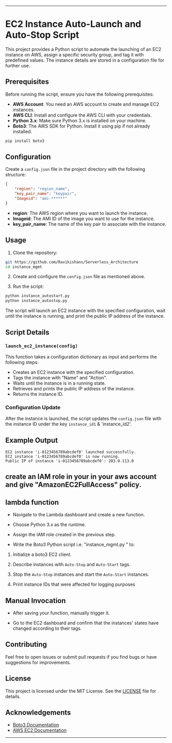 ---

# EC2 Instance Auto-Launch and Auto-Stop Script

This project provides a Python script to automate the launching of an EC2 instance on AWS, assign a specific security group, and tag it with predefined values. The instance details are stored in a configuration file for further use.

## Prerequisites

Before running the script, ensure you have the following prerequisites:

- **AWS Account**: You need an AWS account to create and manage EC2 instances.
- **AWS CLI**: Install and configure the AWS CLI with your credentials.
- **Python 3.x**: Make sure Python 3.x is installed on your machine.
- **Boto3**: The AWS SDK for Python. Install it using pip if not already installed.

```bash
pip install boto3
```

## Configuration

Create a `config.json` file in the project directory with the following structure:

```json
{
    "region": "region_name",
    "key_pair_name": "keypair",
    "Imageid": "ami-******"
}
```

- **region**: The AWS region where you want to launch the instance.
- **Imageid**: The AMI ID of the image you want to use for the instance.
- **key_pair_name**: The name of the key pair to associate with the instance.

## Usage

1. Clone the repository:

```bash
git https://github.com/Ravikishans/Serverless_Architecture
cd instance_mgmt
```

2. Create and configure the `config.json` file as mentioned above.

3. Run the script:

```bash
python instance_autostart.py
python instance_autostop.py

```

The script will launch an EC2 instance with the specified configuration, wait until the instance is running, and print the public IP address of the instance.

## Script Details

### `launch_ec2_instance(config)`

This function takes a configuration dictionary as input and performs the following steps:

- Creates an EC2 instance with the specified configuration.
- Tags the instance with "Name" and "Action".
- Waits until the instance is in a running state.
- Retrieves and prints the public IP address of the instance.
- Returns the instance ID.

### Configuration Update

After the instance is launched, the script updates the `config.json` file with the instance ID under the key `instance_id1` & 'instance_id2'.

## Example Output

```
EC2 instance 'i-0123456789abcdef0' launched successfully.
EC2 instance 'i-0123456789abcdef0' is now running.
Public IP of instance 'i-0123456789abcdef0': 203.0.113.0
```

## create an IAM role in your in your aws account and give "AmazonEC2FullAccess" policy.

## lambda function

- Navigate to the Lambda dashboard and create a new function.

- Choose Python 3.x as the runtime.

- Assign the IAM role created in the previous step.

- Write the Boto3 Python script i.e. "instance_mgmt.py " to:

 1. Initialize a boto3 EC2 client.

 2. Describe instances with `Auto-Stop` and `Auto-Start` tags.

 3. Stop the `Auto-Stop` instances and start the `Auto-Start` instances.

 4. Print instance IDs that were affected for logging purposes

## Manual Invocation

- After saving your function, manually trigger it.

- Go to the EC2 dashboard and confirm that the instances' states have changed according to their tags.

## Contributing

Feel free to open issues or submit pull requests if you find bugs or have suggestions for improvements.

## License

This project is licensed under the MIT License. See the [LICENSE](LICENSE) file for details.

## Acknowledgements

- [Boto3 Documentation](https://boto3.amazonaws.com/v1/documentation/api/latest/index.html)
- [AWS EC2 Documentation](https://docs.aws.amazon.com/ec2/index.html)

---